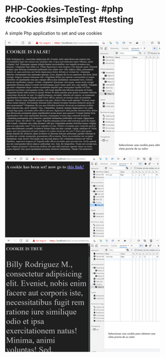 # PHP-Cookies-Testing- #php #cookies #simpleTest #testing
A simple Php application to set and use cookies

![Image3](https://github.com/BillyVector117/PHP-Cookies-Testing-/blob/main/Screenshot_3.png)
![Image1](https://github.com/BillyVector117/PHP-Cookies-Testing-/blob/main/Screenshot_1.png)
![Image2](https://github.com/BillyVector117/PHP-Cookies-Testing-/blob/main/Screenshot_2.png)

